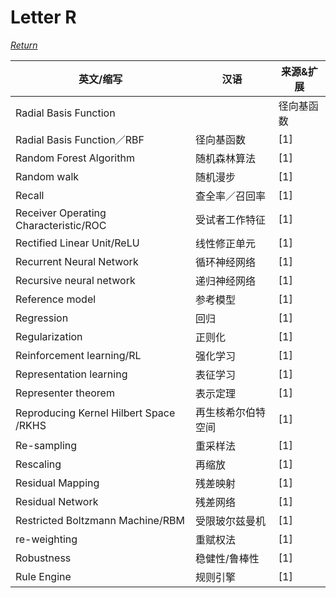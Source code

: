 # Letter R
[*Return*](https://github.com/SyncedAI00/Artificial-Intelligence-Terminology/blob/master/README.md)

英文/缩写|汉语|来源&扩展
---|---|---
Radial Basis Function||	径向基函数|[1]
Radial Basis Function／RBF|	径向基函数|[1]
Random Forest Algorithm|	随机森林算法|[1]
Random walk	|随机漫步 |[1]
Recall	|查全率／召回率|[1]
Receiver Operating Characteristic/ROC|	受试者工作特征|[1]
Rectified Linear Unit/ReLU|	线性修正单元|[1]
Recurrent Neural Network|	循环神经网络|[1]
Recursive neural network|	递归神经网络|[1]
Reference model |	参考模型|[1]
Regression	|回归|[1]
Regularization	|正则化|[1]
Reinforcement learning/RL|	强化学习|[1]
Representation learning|	表征学习|[1]
Representer theorem|	表示定理|[1]
Reproducing Kernel Hilbert Space /RKHS|	再生核希尔伯特空间|[1]
Re-sampling	|重采样法|[1]
Rescaling	|再缩放|[1]
Residual Mapping	|残差映射|[1]
Residual Network	|残差网络|[1]
Restricted Boltzmann Machine/RBM|	受限玻尔兹曼机|[1]
re-weighting	|重赋权法|[1]
Robustness	|稳健性/鲁棒性|[1]
Rule Engine	|规则引擎|[1]
